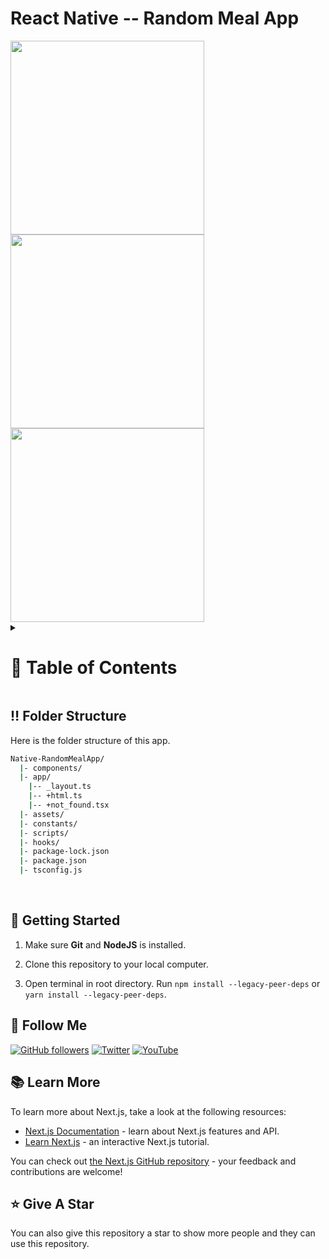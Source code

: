 <a name="readme-top"></a>

# React Native -- Random Meal App

<img src="https://github.com/user-attachments/assets/ec4e26b8-b606-4aa0-8914-02cf2e65619a" width="310"/>
<img src="https://github.com/user-attachments/assets/28005acf-c9e8-4b55-9abb-cf3b782bf48d" width="310"/>
<img src="https://github.com/user-attachments/assets/c6df460a-edf6-4a05-89a8-dff316d2ab2a" width="310"/>


<!-- Table of Contents -->
<details>

<summary>

# :notebook_with_decorative_cover: Table of Contents

</summary>

- [Folder Structure](#bangbang-folder-structure)
- [Getting Started](#toolbox-getting-started)
- [Follow Me](#rocket-follow-me)
- [Learn More](#books-learn-more)
- [Give A Star](#star-give-a-star)

</details>

## :bangbang: Folder Structure

Here is the folder structure of this app.

```bash
Native-RandomMealApp/
  |- components/
  |- app/
    |-- _layout.ts
    |-- +html.ts
    |-- +not_found.tsx
  |- assets/
  |- constants/
  |- scripts/
  |- hooks/
  |- package-lock.json
  |- package.json
  |- tsconfig.js
```

<br />

## :toolbox: Getting Started

1. Make sure **Git** and **NodeJS** is installed.

2. Clone this repository to your local computer.

3. Open terminal in root directory. Run `npm install --legacy-peer-deps` or `yarn install --legacy-peer-deps`.


## :rocket: Follow Me

[![GitHub followers](https://img.shields.io/github/followers/seyitbugraerden?style=social&label=Follow&maxAge=2592000)](https://github.com/seyitbugraerden "Follow Me")
[![Twitter](https://img.shields.io/twitter/url?style=social&url=https://x.com/bugrakisisi)](https://twitter.com/intent/tweet?text=Wow:&url=https%3A%2F%2Fgithub.com%2Fsanidhyy%2Fmodern-portfolio "Tweet")
[![YouTube](https://img.shields.io/badge/YouTube-FF0000?style=for-the-badge&logo=youtube&logoColor=white)](https://www.youtube.com/@SfenksMotovlog "Subscribe my Channel")

## :books: Learn More

To learn more about Next.js, take a look at the following resources:

- [Next.js Documentation](https://nextjs.org/docs) - learn about Next.js features and API.
- [Learn Next.js](https://nextjs.org/learn) - an interactive Next.js tutorial.

You can check out [the Next.js GitHub repository](https://github.com/vercel/next.js/) - your feedback and contributions are welcome!


## :star: Give A Star

You can also give this repository a star to show more people and they can use this repository.


